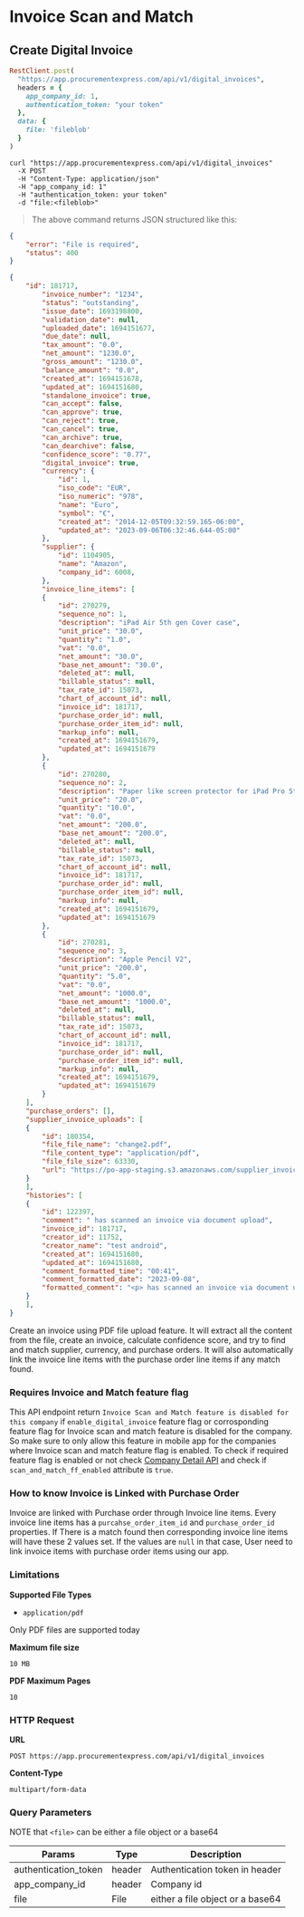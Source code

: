 # Invoice Scan and Match

## Create Digital Invoice

```ruby
RestClient.post(
  "https://app.procurementexpress.com/api/v1/digital_invoices",
  headers = {
    app_company_id: 1,
    authentication_token: "your token"
  },
  data: {
    file: 'fileblob'
  }
)
```

```shell
curl "https://app.procurementexpress.com/api/v1/digital_invoices"
  -X POST
  -H "Content-Type: application/json"
  -H "app_company_id: 1"
  -H "authentication_token: your token"
  -d "file:<fileblob>"
```

> The above command returns JSON structured like this:

```json
{
    "error": "File is required",
    "status": 400
}
```

```json
{
    "id": 181717,
        "invoice_number": "1234",
        "status": "outstanding",
        "issue_date": 1693198800,
        "validation_date": null,
        "uploaded_date": 1694151677,
        "due_date": null,
        "tax_amount": "0.0",
        "net_amount": "1230.0",
        "gross_amount": "1230.0",
        "balance_amount": "0.0",
        "created_at": 1694151678,
        "updated_at": 1694151680,
        "standalone_invoice": true,
        "can_accept": false,
        "can_approve": true,
        "can_reject": true,
        "can_cancel": true,
        "can_archive": true,
        "can_dearchive": false,
        "confidence_score": "0.77",
        "digital_invoice": true,
        "currency": {
            "id": 1,
            "iso_code": "EUR",
            "iso_numeric": "978",
            "name": "Euro",
            "symbol": "€",
            "created_at": "2014-12-05T09:32:59.165-06:00",
            "updated_at": "2023-09-06T06:32:46.644-05:00"
        },
        "supplier": {
            "id": 1104905,
            "name": "Amazon",
            "company_id": 6008,
        },
        "invoice_line_items": [
        {
            "id": 270279,
            "sequence_no": 1,
            "description": "iPad Air 5th gen Cover case",
            "unit_price": "30.0",
            "quantity": "1.0",
            "vat": "0.0",
            "net_amount": "30.0",
            "base_net_amount": "30.0",
            "deleted_at": null,
            "billable_status": null,
            "tax_rate_id": 15073,
            "chart_of_account_id": null,
            "invoice_id": 181717,
            "purchase_order_id": null,
            "purchase_order_item_id": null,
            "markup_info": null,
            "created_at": 1694151679,
            "updated_at": 1694151679
        },
        {
            "id": 270280,
            "sequence_no": 2,
            "description": "Paper like screen protector for iPad Pro 5th gen",
            "unit_price": "20.0",
            "quantity": "10.0",
            "vat": "0.0",
            "net_amount": "200.0",
            "base_net_amount": "200.0",
            "deleted_at": null,
            "billable_status": null,
            "tax_rate_id": 15073,
            "chart_of_account_id": null,
            "invoice_id": 181717,
            "purchase_order_id": null,
            "purchase_order_item_id": null,
            "markup_info": null,
            "created_at": 1694151679,
            "updated_at": 1694151679
        },
        {
            "id": 270281,
            "sequence_no": 3,
            "description": "Apple Pencil V2",
            "unit_price": "200.0",
            "quantity": "5.0",
            "vat": "0.0",
            "net_amount": "1000.0",
            "base_net_amount": "1000.0",
            "deleted_at": null,
            "billable_status": null,
            "tax_rate_id": 15073,
            "chart_of_account_id": null,
            "invoice_id": 181717,
            "purchase_order_id": null,
            "purchase_order_item_id": null,
            "markup_info": null,
            "created_at": 1694151679,
            "updated_at": 1694151679
        }
    ],
    "purchase_orders": [],
    "supplier_invoice_uploads": [
    {
        "id": 180354,
        "file_file_name": "change2.pdf",
        "file_content_type": "application/pdf",
        "file_file_size": 63330,
        "url": "https://po-app-staging.s3.amazonaws.com/supplier_invoice_uploads/files/000/180/354/original/my-invoice.pdf?1694151678"
    }
    ],
    "histories": [
    {
        "id": 122397,
        "comment": " has scanned an invoice via document upload",
        "invoice_id": 181717,
        "creator_id": 11752,
        "creator_name": "test android",
        "created_at": 1694151680,
        "updated_at": 1694151680,
        "comment_formatted_time": "00:41",
        "comment_formatted_date": "2023-09-08",
        "formatted_comment": "<p> has scanned an invoice via document upload</p>"
    }
    ],
}
```

Create an invoice using PDF file upload feature. It will extract all the content from
the file, create an invoice, calculate confidence score, and try to find and match supplier,
currency, and purchase orders. It will also automatically link the invoice line items with
the purchase order line items if any match found.

### Requires Invoice and Match feature flag

This API endpoint return `Invoice Scan and Match feature is disabled for this company` if
`enable_digital_invoice` feature flag or corrosponding feature flag for Invoice scan and match
feature is disabled for the company. So make sure to only allow this feature in mobile app
for the companies where Invoice scan and match feature flag is enabled. To check if required
feature flag is enabled or not check [Company Detail API](#get-a-specific-company) and check if
`scan_and_match_ff_enabled` attribute is `true`.

### How to know Invoice is Linked with Purchase Order

Invoice are linked with Purchase order through Invoice line items. Every invoice line items
has a `purcahse_order_item_id` and `purchase_order_id` properties. If There is a match found
then corresponding invoice line items will have these 2 values set. If the values are `null`
in that case, User need to link invoice items with purchase order items using our app.

### Limitations

**Supported File Types**

- `application/pdf`

Only PDF files are supported today

**Maximum file size**

`10 MB`

**PDF Maximum Pages**

`10`

### HTTP Request

**URL**

`POST https://app.procurementexpress.com/api/v1/digital_invoices`

**Content-Type**

`multipart/form-data`


### Query Parameters

NOTE that `<file>` can be either a file object or a base64

| Params | Type | Description |
| ----- | ----- | ----- |
| authentication_token | header | Authentication token in header |
| app_company_id | header | Company id |
| file | File | either a file object or a base64 |

